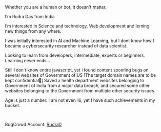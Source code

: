 Whether you are a human or bot, it doesn't matter.

I’m Rudra Das from India

I’m interested in Science and technology, Web development and lerning new things from any where.

I was initially interested in AI and Machine Learning, but I dont know how I became a cybersecurity researcher instead of data scientist.

Looking to learn from developers, intermediate, experts or beginners. Learning never ends...

Still I don't know entire javascript, yet I found content spoofing bugs on several websites of Government of US [The target domain names are to be kept confidential🤫]
Saved a health department websites belonging to Government of India from a major data breach, and secured some other websites belonging to the Government from multiple other security issues.

Age is just a number. I am not even 16, yet I have such achievements in my bucket.


<br>

BugCrowd Account: <a href="https://bugcrowd.com/RudraD">RudraD</a>

<script>alert('hello');</script>
<!---
Rudraksha-Das/Rudraksha-Das is a ✨ special ✨ repository because its `README.md` (this file) appears on your GitHub profile.
You can click the Preview link to take a look at your changes.
--->
